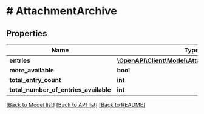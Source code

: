 # # AttachmentArchive

## Properties

Name | Type | Description | Notes
------------ | ------------- | ------------- | -------------
**entries** | [**\OpenAPI\Client\Model\AttachmentArchiveEntry[]**](AttachmentArchiveEntry.md) |  | [optional]
**more_available** | **bool** |  | [optional]
**total_entry_count** | **int** |  | [optional]
**total_number_of_entries_available** | **int** |  | [optional]

[[Back to Model list]](../../README.md#models) [[Back to API list]](../../README.md#endpoints) [[Back to README]](../../README.md)
